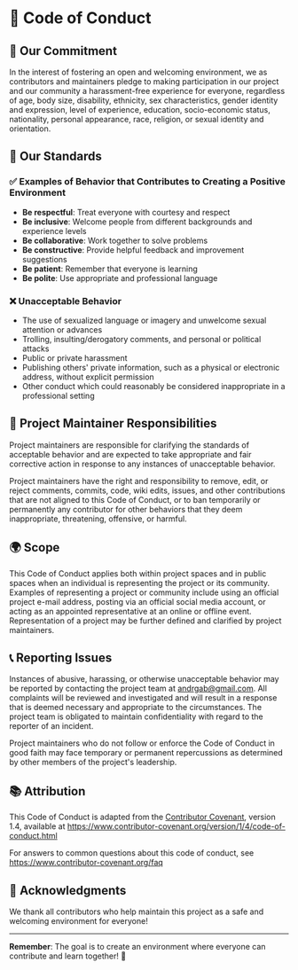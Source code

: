 # 📜 Code of Conduct

## 🎯 Our Commitment

In the interest of fostering an open and welcoming environment, we as contributors and maintainers pledge to making participation in our project and our community a harassment-free experience for everyone, regardless of age, body size, disability, ethnicity, sex characteristics, gender identity and expression, level of experience, education, socio-economic status, nationality, personal appearance, race, religion, or sexual identity and orientation.

## 🌟 Our Standards

### ✅ Examples of Behavior that Contributes to Creating a Positive Environment

- **Be respectful**: Treat everyone with courtesy and respect
- **Be inclusive**: Welcome people from different backgrounds and experience levels
- **Be collaborative**: Work together to solve problems
- **Be constructive**: Provide helpful feedback and improvement suggestions
- **Be patient**: Remember that everyone is learning
- **Be polite**: Use appropriate and professional language

### ❌ Unacceptable Behavior

- The use of sexualized language or imagery and unwelcome sexual attention or advances
- Trolling, insulting/derogatory comments, and personal or political attacks
- Public or private harassment
- Publishing others' private information, such as a physical or electronic address, without explicit permission
- Other conduct which could reasonably be considered inappropriate in a professional setting

## 🚀 Project Maintainer Responsibilities

Project maintainers are responsible for clarifying the standards of acceptable behavior and are expected to take appropriate and fair corrective action in response to any instances of unacceptable behavior.

Project maintainers have the right and responsibility to remove, edit, or reject comments, commits, code, wiki edits, issues, and other contributions that are not aligned to this Code of Conduct, or to ban temporarily or permanently any contributor for other behaviors that they deem inappropriate, threatening, offensive, or harmful.

## 🌍 Scope

This Code of Conduct applies both within project spaces and in public spaces when an individual is representing the project or its community. Examples of representing a project or community include using an official project e-mail address, posting via an official social media account, or acting as an appointed representative at an online or offline event. Representation of a project may be further defined and clarified by project maintainers.

## 📞 Reporting Issues

Instances of abusive, harassing, or otherwise unacceptable behavior may be reported by contacting the project team at [andrgab@gmail.com](mailto:andrgab@gmail.com). All complaints will be reviewed and investigated and will result in a response that is deemed necessary and appropriate to the circumstances. The project team is obligated to maintain confidentiality with regard to the reporter of an incident.

Project maintainers who do not follow or enforce the Code of Conduct in good faith may face temporary or permanent repercussions as determined by other members of the project's leadership.

## 📚 Attribution

This Code of Conduct is adapted from the [Contributor Covenant][homepage], version 1.4, available at https://www.contributor-covenant.org/version/1/4/code-of-conduct.html

For answers to common questions about this code of conduct, see https://www.contributor-covenant.org/faq

[homepage]: https://www.contributor-covenant.org

## 🎉 Acknowledgments

We thank all contributors who help maintain this project as a safe and welcoming environment for everyone!

---

**Remember**: The goal is to create an environment where everyone can contribute and learn together! 🚀

